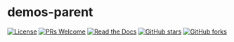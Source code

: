# demos-parent
[![License](https://img.shields.io/badge/license-Apache-blue.svg)](http://opensource.org/licenses/Apache)
[![PRs Welcome](https://img.shields.io/badge/PRs-welcome-brightgreen.svg)](https://github.com/Devonmusa/demos-parent/pulls)
[![Read the Docs](https://img.shields.io/readthedocs/pip.svg)](https://github.com/Devonmusa/demos-parent)
[![GitHub stars](https://img.shields.io/github/stars/Devonmusa/demos-parent.svg?style=social&label=Stars)](https://github.com/Devonmusa/demos-parent)
[![GitHub forks](https://img.shields.io/github/forks/Devonmusa/demos-parent.svg?style=social&label=Fork)](https://github.com/Devonmusa/demos-parent)

